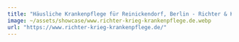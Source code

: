 ```yaml
---
title: "Häusliche Krankenpflege für Reinickendorf, Berlin - Richter & Krieg"
image: ~/assets/showcase/www.richter-krieg-krankenpflege.de.webp
url: "https://www.richter-krieg-krankenpflege.de/"
---
```

